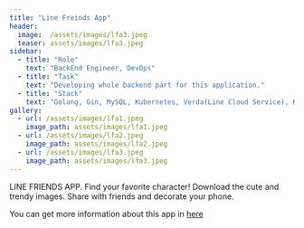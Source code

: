 ```yaml
---
title: "Line Freinds App"
header:
  image:  /assets/images/lfa3.jpeg
  teaser: assets/images/lfa3.jpeg
sidebar:
  - title: "Role"
    text: "BackEnd Engineer, DevOps"
  - title: "Task"
    text: "Developing whole backend part for this application."
  - title: "Stack"
    text: "Golang, Gin, MySQL, Kubernetes, Verda(Line Cloud Service), Kafka, Redis"
gallery:
  - url: /assets/images/lfa1.jpeg
    image_path: assets/images/lfa1.jpeg
  - url: /assets/images/lfa2.jpeg
    image_path: assets/images/lfa2.jpeg
  - url: /assets/images/lfa3.jpeg
    image_path: assets/images/lfa3.jpeg
---
```


LINE FRIENDS APP. Find your favorite character! Download the cute and trendy images. Share with friends and decorate your phone.

You can get more information about this app in [here](https://www.linefriends.com/appdownload)
